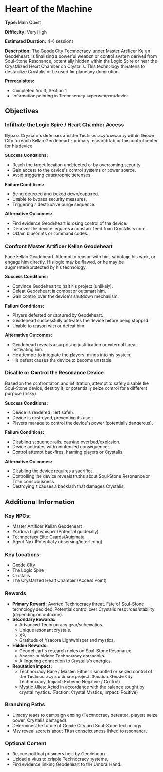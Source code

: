 
# Heart of the Machine

**Type:** Main Quest

**Difficulty:** Very High

**Estimated Duration:** 4-6 sessions

**Description:** The Geode City Technocracy, under Master Artificer Kellan Geodeheart, is finalizing a powerful weapon or control system derived from Soul-Stone Resonance, potentially hidden within the Logic Spire or near the Crystalized Heart Chamber on Crystalis. This technology threatens to destabilize Crystalis or be used for planetary domination.

**Prerequisites:**
- Completed Arc 3, Section 1
- Information pointing to Technocracy superweapon/device

## Objectives

### Infiltrate the Logic Spire / Heart Chamber Access

Bypass Crystalis's defenses and the Technocracy's security within Geode City to reach Kellan Geodeheart's primary research lab or the control center for his device.

**Success Conditions:**
- Reach the target location undetected or by overcoming security.
- Gain access to the device's control systems or power source.
- Avoid triggering catastrophic defenses.

**Failure Conditions:**
- Being detected and locked down/captured.
- Unable to bypass security measures.
- Triggering a destructive purge sequence.

**Alternative Outcomes:**
- Find evidence Geodeheart is losing control of the device.
- Discover the device requires a constant feed from Crystalis's core.
- Obtain blueprints or command codes.

### Confront Master Artificer Kellan Geodeheart

Face Kellan Geodeheart. Attempt to reason with him, sabotage his work, or engage him directly. His logic may be flawed, or he may be augmented/protected by his technology.

**Success Conditions:**
- Convince Geodeheart to halt his project (unlikely).
- Defeat Geodeheart in combat or outsmart him.
- Gain control over the device's shutdown mechanism.

**Failure Conditions:**
- Players defeated or captured by Geodeheart.
- Geodeheart successfully activates the device before being stopped.
- Unable to reason with or defeat him.

**Alternative Outcomes:**
- Geodeheart reveals a surprising justification or external threat motivating him.
- He attempts to integrate the players' minds into his system.
- His defeat causes the device to become unstable.

### Disable or Control the Resonance Device

Based on the confrontation and infiltration, attempt to safely disable the Soul-Stone device, destroy it, or potentially seize control for a different purpose (risky).

**Success Conditions:**
- Device is rendered inert safely.
- Device is destroyed, preventing its use.
- Players manage to control the device's power (potentially dangerous).

**Failure Conditions:**
- Disabling sequence fails, causing overload/explosion.
- Device activates with unintended consequences.
- Control attempt backfires, harming players or Crystalis.

**Alternative Outcomes:**
- Disabling the device requires a sacrifice.
- Controlling the device reveals truths about Soul-Stone Resonance or Titan consciousness.
- Destroying it causes a backlash that damages Crystalis.

## Additional Information

### Key NPCs:
- Master Artificer Kellan Geodeheart
- Ysadora Lightwhisper (Potential guide/ally)
- Technocracy Elite Guards/Automata
- Agent Nyx (Potentially observing/interfering)

### Key Locations:
- Geode City
- The Logic Spire
- Crystalis
- The Crystalized Heart Chamber (Access Point)

### Rewards
- **Primary Reward:** Averted Technocracy threat. Fate of Soul-Stone technology decided. Potential control over Crystalis resources/stability (depending on outcome).
- **Secondary Rewards:**
  - Advanced Technocracy gear/schematics.
  - Unique resonant crystals.
  - XP.
  - Gratitude of Ysadora Lightwhisper and mystics.
- **Hidden Rewards:**
  - Geodeheart's research notes on Soul-Stone Resonance.
  - Access to hidden Technocracy databanks.
  - A lingering connection to Crystalis's energies.
- **Reputation Impact:**
  - Technocracy Bane / Master: Either dismantled or seized control of the Technocracy's ultimate project. (Faction: Geode City Technocracy, Impact: Extreme Negative / Control)
  - Mystic Allies: Acted in accordance with the balance sought by crystal mystics. (Faction: Crystal Mystics, Impact: Positive)

### Branching Paths
- Directly leads to campaign ending (Technocracy defeated, players seize power, Crystalis damaged).
- Determines the future of Geode City and Soul-Stone technology.
- May reveal secrets about Titan consciousness linked to resonance.

### Optional Content
- Rescue political prisoners held by Geodeheart.
- Upload a virus to cripple Technocracy systems.
- Find evidence linking Geodeheart to the Umbral Hand.